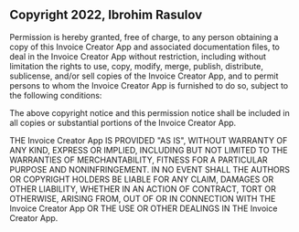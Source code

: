 ## Copyright 2022, Ibrohim Rasulov

Permission is hereby granted, free of charge, to any person obtaining a copy of this Invoice Creator App and associated documentation files, to deal in the Invoice Creator App without restriction, including without limitation the rights to use, copy, modify, merge, publish, distribute, sublicense, and/or sell copies of the Invoice Creator App, and to permit persons to whom the Invoice Creator App is furnished to do so, subject to the following conditions:

The above copyright notice and this permission notice shall be included in all copies or substantial portions of the Invoice Creator App.

THE Invoice Creator App IS PROVIDED "AS IS", WITHOUT WARRANTY OF ANY KIND, EXPRESS OR IMPLIED, INCLUDING BUT NOT LIMITED TO THE WARRANTIES OF MERCHANTABILITY, FITNESS FOR A PARTICULAR PURPOSE AND NONINFRINGEMENT. IN NO EVENT SHALL THE AUTHORS OR COPYRIGHT HOLDERS BE LIABLE FOR ANY CLAIM, DAMAGES OR OTHER LIABILITY, WHETHER IN AN ACTION OF CONTRACT, TORT OR OTHERWISE, ARISING FROM, OUT OF OR IN CONNECTION WITH THE Invoice Creator App OR THE USE OR OTHER DEALINGS IN THE Invoice Creator App.
